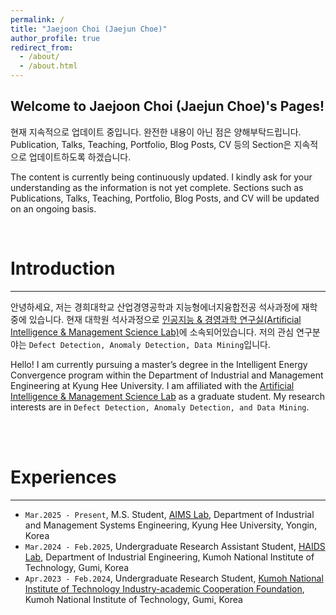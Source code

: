 ```yaml
---
permalink: /
title: "Jaejoon Choi (Jaejun Choe)"
author_profile: true
redirect_from: 
  - /about/
  - /about.html
---
```


Welcome to Jaejoon Choi (Jaejun Choe)'s Pages!
-----

현재 지속적으로 업데이트 중입니다. 완전한 내용이 아닌 점은 양해부탁드립니다. Publication, Talks, Teaching, Portfolio, Blog Posts, CV 등의 Section은 지속적으로 업데이트하도록 하겠습니다.

The content is currently being continuously updated. I kindly ask for your understanding as the information is not yet complete. Sections such as Publications, Talks, Teaching, Portfolio, Blog Posts, and CV will be updated on an ongoing basis.

<br/>

Introduction
======
-----
안녕하세요, 저는 경희대학교 산업경영공학과 지능형에너지융합전공 석사과정에 재학 중에 있습니다. 현재 대학원 석사과정으로 [인공지능 & 경영과학 연구실(Artificial Intelligence & Management Science Lab)](https://sites.google.com/khu.ac.kr/aims/home)에 소속되어있습니다. 저의 관심 연구분야는 `Defect Detection, Anomaly Detection, Data Mining`입니다.


Hello! I am currently pursuing a master’s degree in the Intelligent Energy Convergence program within the Department of Industrial and Management Engineering at Kyung Hee University. I am affiliated with the [Artificial Intelligence & Management Science Lab](https://sites.google.com/khu.ac.kr/aims/home) as a graduate student. My research interests are in `Defect Detection, Anomaly Detection, and Data Mining`.


<br/>
<br/>

Experiences
======
-----
- `Mar.2025 - Present`, M.S. Student, [AIMS Lab](https://sites.google.com/khu.ac.kr/aims/home?authuser=0), Department of Industrial and Management Systems Engineering, Kyung Hee University, Yongin, Korea
- `Mar.2024 - Feb.2025`, Undergraduate Research Assistant Student, [HAIDS Lab](https://sites.google.com/view/ids-kit/home), Department of Industrial Engineering, Kumoh National Institute of Technology, Gumi, Korea
- `Apr.2023 - Feb.2024`, Undergraduate Research Student, [Kumoh National Institute of Technology Industry-academic Cooperation Foundation](http://sian3.adbank.co.kr/kit_iacf/main/sub01/sub01_03.html), Kumoh National Institute of Technology, Gumi, Korea


<br/>
<br/>



